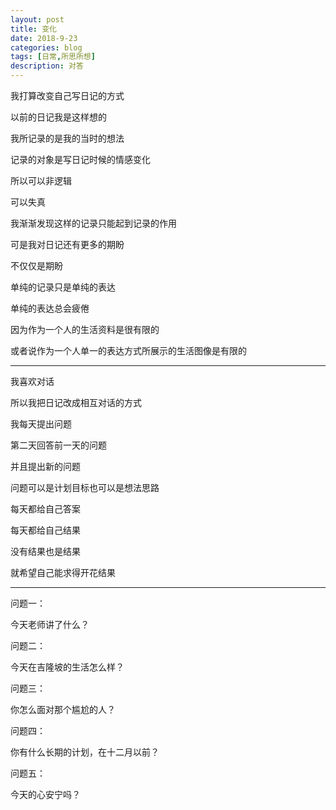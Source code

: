 ```yaml
---
layout: post
title: 变化
date: 2018-9-23
categories: blog
tags: [日常,所思所想]
description: 对答
---
```


我打算改变自己写日记的方式

以前的日记我是这样想的

我所记录的是我的当时的想法

记录的对象是写日记时候的情感变化

所以可以非逻辑

可以失真

我渐渐发现这样的记录只能起到记录的作用

可是我对日记还有更多的期盼

不仅仅是期盼

单纯的记录只是单纯的表达

单纯的表达总会疲倦

因为作为一个人的生活资料是很有限的

或者说作为一个人单一的表达方式所展示的生活图像是有限的

-------

我喜欢对话

所以我把日记改成相互对话的方式

我每天提出问题

第二天回答前一天的问题

并且提出新的问题

问题可以是计划目标也可以是想法思路

每天都给自己答案

每天都给自己结果

没有结果也是结果

就希望自己能求得开花结果

-------

问题一：

今天老师讲了什么？

问题二：

今天在吉隆坡的生活怎么样？

问题三：

你怎么面对那个尴尬的人？

问题四：

你有什么长期的计划，在十二月以前？

问题五：

今天的心安宁吗？


